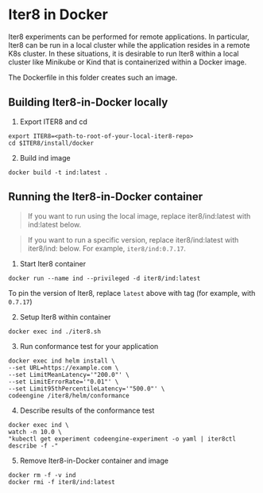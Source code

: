 # Iter8 in Docker

Iter8 experiments can be performed for remote applications. In particular, Iter8 can be run in a local cluster while the application resides in a remote K8s cluster. In these situations, it is desirable to run Iter8 within a local cluster like Minikube or Kind that is containerized within a Docker image.

The Dockerfile in this folder creates such an image.

## Building Iter8-in-Docker locally

1. Export ITER8 and cd
```shell
export ITER8=<path-to-root-of-your-local-iter8-repo>
cd $ITER8/install/docker
```

2. Build ind image
```shell
docker build -t ind:latest .
```

## Running the Iter8-in-Docker container

> If you want to run using the local image, replace iter8/ind:latest with ind:latest below.

> If  you want to run a specific version, replace iter8/ind:latest with iter8/ind:<tag> below. For example, `iter8/ind:0.7.17`.

1. Start Iter8 container
```shell
docker run --name ind --privileged -d iter8/ind:latest
```
To pin the version of Iter8, replace `latest` above with tag (for example, with `0.7.17`)

2. Setup Iter8 within container
```shell
docker exec ind ./iter8.sh
```

3. Run conformance test for your application
```shell
docker exec ind helm install \
--set URL=https://example.com \
--set LimitMeanLatency='"200.0"' \
--set LimitErrorRate='"0.01"' \
--set Limit95thPercentileLatency='"500.0"' \
codeengine /iter8/helm/conformance
```

4. Describe results of the conformance test
```shell
docker exec ind \
watch -n 10.0 \
"kubectl get experiment codeengine-experiment -o yaml | iter8ctl describe -f -"
```

5. Remove Iter8-in-Docker container and image
```shell
docker rm -f -v ind
docker rmi -f iter8/ind:latest
```